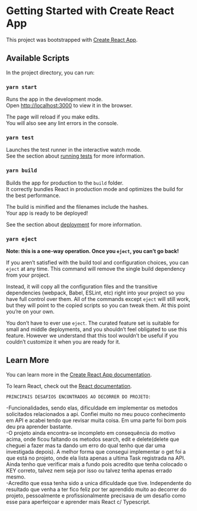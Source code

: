 # Getting Started with Create React App

This project was bootstrapped with [Create React App](https://github.com/facebook/create-react-app).

## Available Scripts

In the project directory, you can run:

### `yarn start`

Runs the app in the development mode.\
Open [http://localhost:3000](http://localhost:3000) to view it in the browser.

The page will reload if you make edits.\
You will also see any lint errors in the console.

### `yarn test`

Launches the test runner in the interactive watch mode.\
See the section about [running tests](https://facebook.github.io/create-react-app/docs/running-tests) for more information.

### `yarn build`

Builds the app for production to the `build` folder.\
It correctly bundles React in production mode and optimizes the build for the best performance.

The build is minified and the filenames include the hashes.\
Your app is ready to be deployed!

See the section about [deployment](https://facebook.github.io/create-react-app/docs/deployment) for more information.

### `yarn eject`

**Note: this is a one-way operation. Once you `eject`, you can’t go back!**

If you aren’t satisfied with the build tool and configuration choices, you can `eject` at any time. This command will remove the single build dependency from your project.

Instead, it will copy all the configuration files and the transitive dependencies (webpack, Babel, ESLint, etc) right into your project so you have full control over them. All of the commands except `eject` will still work, but they will point to the copied scripts so you can tweak them. At this point you’re on your own.

You don’t have to ever use `eject`. The curated feature set is suitable for small and middle deployments, and you shouldn’t feel obligated to use this feature. However we understand that this tool wouldn’t be useful if you couldn’t customize it when you are ready for it.

## Learn More

You can learn more in the [Create React App documentation](https://facebook.github.io/create-react-app/docs/getting-started).

To learn React, check out the [React documentation](https://reactjs.org/).



`PRINCIPAIS DESAFIOS ENCONTRADOS AO DECORRER DO PROJETO: ` 

-Funcionalidades, sendo elas, dificuldade em implementar os metodos solicitados relacionados a api. Confiei muito no meu pouco conhecimento em API e acabei tendo que revisar muita coisa. Em uma parte foi bom pois deu pra aprender bastante.\
-O projeto ainda encontra-se incompleto em consequência do motivo acima, onde ficou faltando os metodos search, edit e delete(delete que cheguei a fazer mas ta dando um erro do qual tenho que dar uma investigada depois). A melhor forma que consegui implementar o get foi a que está no projeto, onde ela lista apenas a ultima Task registrada na API. Ainda tenho que verificar mais a fundo pois acredito que tenha colocado o KEY correto, talvez nem seja por isso ou talvez tenha apenas errado mesmo.\
-Acredito que essa tenha sido a unica dificuldade que tive. Independente do resultado que venha a ter fico feliz por ter aprendido muito ao decorrer do projeto, pessoalmente e profissionalmente precisava de um desafio como esse para aperfeiçoar e aprender mais React c/ Typescript.
